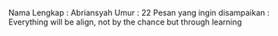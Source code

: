 Nama Lengkap : Abriansyah
Umur : 22
Pesan yang ingin disampaikan : Everything will be align, not by the chance but through learning
